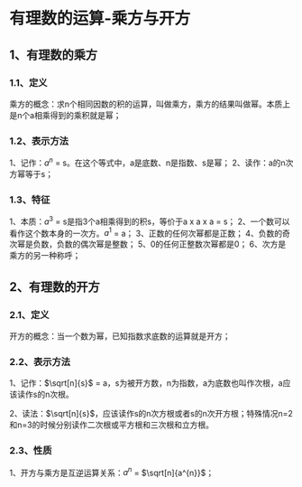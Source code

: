 # 有理数的运算-乘方与开方

## 1、有理数的乘方

### 1.1、定义
乘方的概念：求n个相同因数的积的运算，叫做乘方，乘方的结果叫做幂。本质上是n个a相乘得到的乘积就是幂；

### 1.2、表示方法
1、记作：$a^{n}$ = s。在这个等式中，a是底数、n是指数、s是幂；
2、读作：a的n次方幂等于s；

### 1.3、特征
1、本质：$a^{3}$ = s是指3个a相乘得到的积s，等价于a x a x a = s；
2、一个数可以看作这个数本身的一次方。$a^{1}$ = a；
3、正数的任何次幂都是正数；
4、负数的奇次幂是负数，负数的偶次幂是整数；
5、0的任何正整数次幂都是0；
6、次方是乘方的另一种称呼；

## 2、有理数的开方
### 2.1、定义
开方的概念：当一个数为幂，已知指数求底数的运算就是开方；

### 2.2、表示方法
1、记作：$\sqrt[n]{s}$ = a，s为被开方数，n为指数，a为底数也叫作次根，a应该读作s的n次根。

2、读法：$\sqrt[n]{s}$，应该读作s的n次方根或者s的n次开方根；特殊情况n=2和n=3的时候分别读作二次根或平方根和三次根和立方根。

### 2.3、性质
1、开方与乘方是互逆运算关系：$a^{n}$ = $\sqrt[n]{a^{n}}$；
